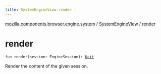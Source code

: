 ```yaml
---
title: SystemEngineView.render - 
---
```


[mozilla.components.browser.engine.system](../index.html) / [SystemEngineView](index.html) / [render](./render.html)

# render

`fun render(session: EngineSession): `[`Unit`](https://kotlinlang.org/api/latest/jvm/stdlib/kotlin/-unit/index.html)

Render the content of the given session.


